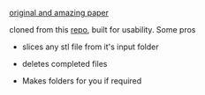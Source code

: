 [original and amazing paper](https://www.researchgate.net/publication/354726760_A_Novel_Slicing_Strategy_to_Print_Overhangs_without_Support_Material)


cloned from this [repo](https://github.com/RotBotSlicer/Transform/tree/master), built for usability. Some pros

- slices any stl file from it's input folder

-  deletes completed files

- Makes folders for you if required
